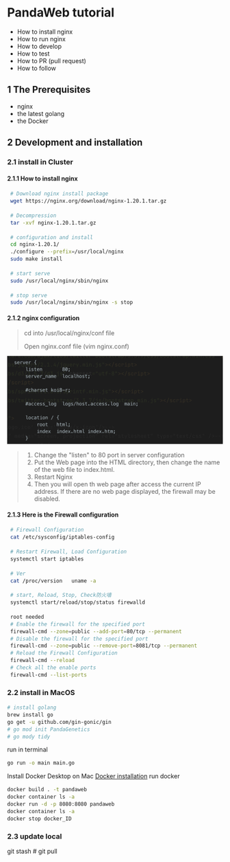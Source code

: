 # PandaWeb tutorial

* How to install nginx
* How to run nginx
* How to develop
* How to test
* How to PR (pull request)
* How to follow

## 1 The Prerequisites
* nginx
* the latest golang
* the Docker

## 2 Development and installation
### 2.1 install in Cluster
#### 2.1.1 How to install nginx
```bash
 # Download nginx install package
 wget https://nginx.org/download/nginx-1.20.1.tar.gz
 
 # Decompression
 tar -xvf nginx-1.20.1.tar.gz 
 
 # configuration and install
 cd nginx-1.20.1/
 ./configure --prefix=/usr/local/nginx
 sudo make install
 
 # start serve
 sudo /usr/local/nginx/sbin/nginx 
 
 # stop serve
 sudo /usr/local/nginx/sbin/nginx -s stop
```

#### 2.1.2 nginx configuration

> cd into /usr/local/nginx/conf file
>
> Open nginx.conf file (vim nginx.conf)

![Ngnix config](images/Nginx_configuration.png)

> 1. Change the "listen" to 80 port in server configuration
> 2. Put the Web page into the HTML directory, then change the name of the web file to index.html. 
> 3. Restart Nginx
> 4. Then you will open th web page after access the current IP address. If there are no web page displayed, the firewall may be disabled.

#### 2.1.3 Here is the Firewall configuration

```bash
 # Firewall Configuration
 cat /etc/sysconfig/iptables-config
 
 # Restart Firewall, Load Configuration
 systemctl start iptables
 
 # Ver
 cat /proc/version   uname -a
 
 # start, Reload, Stop, Check防火墙
 systemctl start/reload/stop/status firewalld
 
 root needed
 # Enable the firewall for the specified port
 firewall-cmd --zone=public --add-port=80/tcp --permanent
 # Disable the firewall for the specified port
 firewall-cmd --zone=public --remove-port=8081/tcp --permanent 
 # Reload the Firewall Configuration
 firewall-cmd --reload   
 # Check all the enable ports
 firewall-cmd --list-ports   
```
### 2.2 install in MacOS
```bash
# install golang
brew install go
go get -u github.com/gin-gonic/gin
# go mod init PandaGenetics
# go mody tidy
```
run in terminal
```bash
go run -o main main.go
```
Install Docker Desktop on Mac
[Docker installation](https://docs.docker.com/engine/install/)
run docker
```bash
docker build . -t pandaweb
docker container ls -a
docker run -d -p 8080:8080 pandaweb
docker container ls -a
docker stop docker_ID
```
### 2.3 update local
git stash #
git pull
